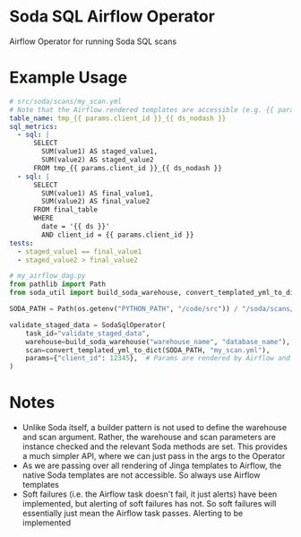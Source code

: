# Soda SQL Airflow Operator

Airflow Operator for running Soda SQL scans



# Example Usage

``` yaml
# src/soda/scans/my_scan.yml
# Note that the Airflow rendered templates are accessible (e.g. {{ params.client_id }})
table_name: tmp_{{ params.client_id }}_{{ ds_nodash }}
sql_metrics:
  - sql: |
      SELECT
        SUM(value1) AS staged_value1,
        SUM(value2) AS staged_value2
      FROM tmp_{{ params.client_id }}_{{ ds_nodash }}
  - sql: |
      SELECT
        SUM(value1) AS final_value1,
        SUM(value2) AS final_value2
      FROM final_table
      WHERE
        date = '{{ ds }}'
        AND client_id = {{ params.client_id }}
tests:
  - staged_value1 == final_value1
  - staged_value2 > final_value2
```


``` python
# my_airflow_dag.py
from pathlib import Path
from soda_util import build_soda_warehouse, convert_templated_yml_to_dict

SODA_PATH = Path(os.getenv("PYTHON_PATH", "/code/src")) / "/soda/scans/"  # Matches where my_scan.yml is saved

validate_staged_data = SodaSqlOperator(
    task_id="validate_staged_data",
    warehouse=build_soda_warehouse("warehouse_name", "database_name"),  # Could also pass a file path to a yml file
    scan=convert_templated_yml_to_dict(SODA_PATH, "my_scan.yml"),
    params={"client_id": 12345},  # Params are rendered by Airflow and accessible in the yaml file
)
```

# Notes

- Unlike Soda itself, a builder pattern is not used to define the warehouse and scan argument. Rather, the warehouse and scan parameters are instance checked and the relevant Soda methods are set. This provides a much simpler API, where we can just pass in the args to the Operator
- As we are passing over all rendering of Jinga templates to Airflow, the native Soda templates are not accessible. So always use Airflow templates
- Soft failures (i.e. the Airflow task doesn't fail, it just alerts) have been implemented, but alerting of soft failures has not. So soft failures will essentially just mean the Airflow task passes. Alerting to be implemented